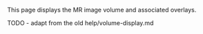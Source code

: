 This page displays the MR image volume and associated overlays.

TODO - adapt from the old help/volume-display.md
